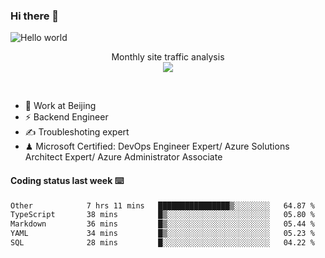 ### Hi there 👋

<img src="https://raw.githubusercontent.com/sagar-viradiya/sagar-viradiya/master/resources/banner.png" alt="Hello world">
<p align="center"> 
 Monthly site traffic analysis <br/>
  <img src="https://profile-counter.glitch.me/youszoe/count.svg" />
</p>
<br/>

- 🍻 Work at Beijing 
- ⚡ Backend Engineer
- ✍️ Troubleshoting expert
- ♟  Microsoft Certified: DevOps Engineer Expert/ Azure Solutions Architect Expert/ Azure Administrator Associate

#### Coding status last week ⌨️

<!--START_SECTION:waka-->

```txt
Other            7 hrs 11 mins   ████████████████▒░░░░░░░░   64.87 %
TypeScript       38 mins         █▒░░░░░░░░░░░░░░░░░░░░░░░   05.80 %
Markdown         36 mins         █▒░░░░░░░░░░░░░░░░░░░░░░░   05.44 %
YAML             34 mins         █▒░░░░░░░░░░░░░░░░░░░░░░░   05.23 %
SQL              28 mins         █░░░░░░░░░░░░░░░░░░░░░░░░   04.22 %
```

<!--END_SECTION:waka-->

<br/>
<center><img src="http://ghchart.rshah.org/409ba5/yousazoe" alt="" /></center>



